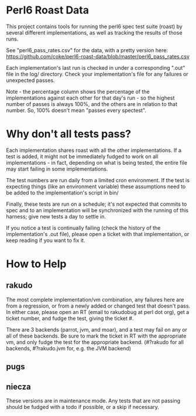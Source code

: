 # Perl6 Roast Data

This project contains tools for running the perl6 spec test suite
(roast) by several different implementations, as well as tracking the
results of those runs.

See "perl6\_pass\_rates.csv" for the data, with a pretty version here:
https://github.com/coke/perl6-roast-data/blob/master/perl6_pass_rates.csv

Each implementation's last run is checked in under a corresponding
".out" file in the log/ directory. Check your implementation's file for
any failures or unexpected passes.

Note - the percentage column shows the percentage of the implementations
against each other for that day's run - so the highest number of passes
is always 100%, and the others are in relation to that number. So,
100% doesn't mean "passes every spectest". 

# Why don't all tests pass?

Each implementation shares roast with all the other
implementations. If a test is added, it might not be immediately
fudged to work on all implementations - in fact, depending on what
is being tested, the entire file may start failing in some
implementations.

The test numbers are run daily from a limited cron environment. If
the test is expecting things (like an environment variable) these
assumptions need to be added to the implementation's script in
bin/
 
Finally, these tests are run on a schedule; it's not expected that
commits to spec and to an implementation will be synchronized
with the running of this harness; give new tests a day to settle in.

If you notice a test is continually failing (check the history of the
implementation's .out file), please open a ticket with that implementation,
or keep reading if you want to fix it.

# How to Help

## rakudo

The most complete implementation/vm combination, any failures here
are from a regression, or from a newly added or changed test that doesn't
pass. In either case, please open an RT (email to rakudobug at perl
dot org), get a ticket number, and fudge the test, giving the ticket #.

There are 3 backends (parrot, jvm, and moar), and a test may fail on
any or all of these backends. Be sure to mark the ticket in RT with
the appropriate vm, and only fudge the test for the appropriate backend.
(#?rakudo for all backends, #?rakudo.jvm for, e.g. the JVM backend)

## pugs

## niecza

These versions are in maintenance mode.
Any tests that are not passing should be fudged with a todo if possible,
or a skip if necessary.

